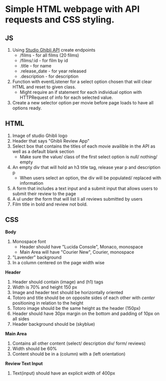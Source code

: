 # Simple HTML webpage with API requests and CSS styling.

## JS
1. Using [Studio Ghibli API](https://ghibliapi.herokuapp.com/#) create endpoints
   * /films - for all films (20 films)
   * /films/:id - for film by id
   * .title - for name
   * .release_date - for year released
   * .description - for description
2. Function with eventListener for a select option chosen that will clear HTML and reset to given class.
   * Might require an if statement for each individual option with HTTPRequest of info for each selected value.
3. Create a new selector option per movie before page loads to have all options ready.

## HTML
1. Image of studio Ghibli logo
2. Header that says "Ghibli Review App"
3. Select box that contains the titles of each movie availible in the API as well as a default blank section
    * Make sure the value/ class of the first select option is null/ nothing/ empty
4. An empty div that will hold an h3 title tag, release year p and description p
    * When users select an option, the div will be populated/ replaced with information 
5. A form that includes a text input and a submit input that allows users to submit their review to the page
6. A ul under the form that will list li all reviews submitted by users
7. Film title in bold and review not bold.

## CSS

**Body**
1. Monospace font
   * Header should have "Lucida Console", Monaco, monospace
   * Main Area will have "Courier New", Courier, monospace
2. "Lavender" background
3. In a column centered on the page width wise

**Header**
1. Header should contain (image) and (h1) tags
2. Width is 70% and height 150 px
3. Image and header text should be horizontally oriented
4. Totoro and title should be on opposite sides of each other with *center* positioning in relation to the height
5. Totoro image should be the same height as the header (150px)
6. Header should have 30px margin on the bottom and padding of 10px on all sides
7. Header background should be (skyblue)

**Main Area**
1. Contains all other content (select/ description div/ form/ reviews)
2. Width should be 60%
3. Content should be in a (column) with a (left orientation)

**Review Text Input**
1. Text(input) should have an explicit width of 400px
    
